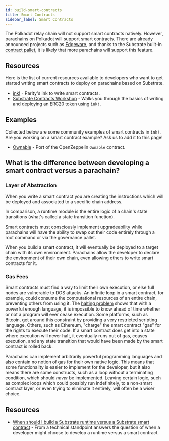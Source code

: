 ```yaml
---
id: build-smart-contracts
title: Smart Contracts
sidebar_label: Smart Contracts
---
```


The Polkadot relay chain will not support smart contracts natively. However, parachains on Polkadot will support smart contracts. There are already announced projects such as [Edgeware](https://edgewa.re), and thanks to the Substrate built-in [contract pallet](https://crates.parity.io/pallet_contracts/index.html), it is likely that more parachains will support this feature.

## Resources

Here is the list of current resources available to developers who want to get started writing smart contracts to deploy on parachains based on Substrate.

- [ink!](https://github.com/paritytech/ink) - Parity's ink to write smart contracts.
- [Substrate Contracts Workshop](https://substrate.dev/substrate-contracts-workshop/#/) - Walks you through the basics of writing and deploying an ERC20 token using `ink!`.

## Examples

Collected below are some community examples of smart contracts in `ink!`. Are you working on a smart contract example? Ask us to add it to this page!

- [Ownable](https://github.com/JesseAbram/foRust/) - Port of the OpenZeppelin `Ownable` contract.

## What is the difference between developing a smart contract versus a parachain?

### Layer of Abstraction

When you write a smart contract you are creating the instructions which will be deployed and associated to a specific chain address.

In comparison, a runtime module is the entire logic of a chain's state transitions (what's called a state transition function).

Smart contracts must consciously implement upgradeability while parachains will have the ability to swap out their code entirely through a root command or via the governance pallet.

When you build a smart contract, it will eventually be deployed to a target chain with its own environment. Parachains allow the developer to declare the environment of their own chain, even allowing others to write smart contracts for it.

### Gas Fees

Smart contracts must find a way to limit their own execution, or else full nodes are vulnerable to DOS attacks. An infinite loop in a smart contract, for example, could consume the computational resources of an entire chain, preventing others from using it. The [halting problem](https://en.wikipedia.org/wiki/Halting_problem) shows that with a powerful enough language, it is impossible to know ahead of time whether or not a program will ever cease execution. Some platforms, such as Bitcoin, get around this constraint by providing a very restricted scripting language. Others, such as Ethereum, "charge" the smart contract "gas" for the rights to execute their code. If a smart contract does get into a state where execution will never halt, it eventually runs out of gas, ceases execution, and any state transition that would have been made by the smart contract is rolled back.

Parachains can implement arbitrarily powerful programming languages and also contain no notion of gas for their own native logic. This means that some functionality is easier to implement for the developer, but it also means there are some constructs, such as a loop without a terminating condition, which should _never_ be implemented. Leaving certain logic, such as complex loops which could possibly run indefinitely, to a non-smart contract layer, or even trying to eliminate it entirely, will often be a wiser choice.

## Resources

- [When should I build a Substrate runtime versus a Substrate smart contract](https://stackoverflow.com/a/56041305) - From a technical standpoint answers the question of when a developer might choose to develop a runtime versus a smart contract.
